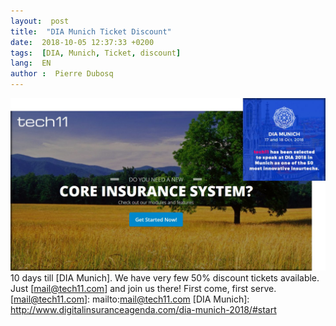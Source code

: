 ```yaml
---
layout:  post
title:  "DIA Munich Ticket Discount"
date:  2018-10-05 12:37:33 +0200
tags:  [DIA, Munich, Ticket, discount]
lang:  EN
author :  Pierre Dubosq
---
```

![DIA Munich Ticket Discount](/assets/dia-munich-ticket-discount/DIA_Munich_discount.jpg)
10 days till [DIA Munich]. We have very few 50% discount tickets available. Just [mail@tech11.com] and join us there! First come, first serve.
[mail@tech11.com]: mailto:mail@tech11.com
[DIA Munich]: http://www.digitalinsuranceagenda.com/dia-munich-2018/#start
